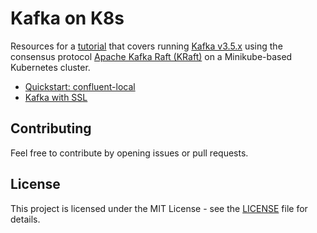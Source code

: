 # Kafka on K8s

Resources for a [tutorial](https://rafaelnatali.wixsite.com/rmn-technology/blog/categories/kafka) that covers running [Kafka v3.5.x](https://docs.confluent.io/platform/current/installation/versions-interoperability.html) using the consensus protocol [Apache Kafka Raft (KRaft)](https://developer.confluent.io/learn/kraft/) on a Minikube-based Kubernetes cluster.

- [Quickstart: confluent-local](./confluent-local/README.md)
- [Kafka with SSL](./ssl/README.md)

## Contributing

Feel free to contribute by opening issues or pull requests.

## License

This project is licensed under the MIT License - see the [LICENSE](../LICENSE) file for details.
